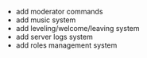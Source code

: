 - add moderator commands
- add music system
- add leveling/welcome/leaving system 
- add server logs system 
- add roles management system 
